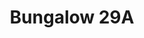 ---
layout: post
categories: [sale, house, bungalow]
title: "Bungalow 29A"
price: "20 Lac"
address: "Mujahid Town"
type: "Bungalow FOR SALE"
area: "110 Marla"
---